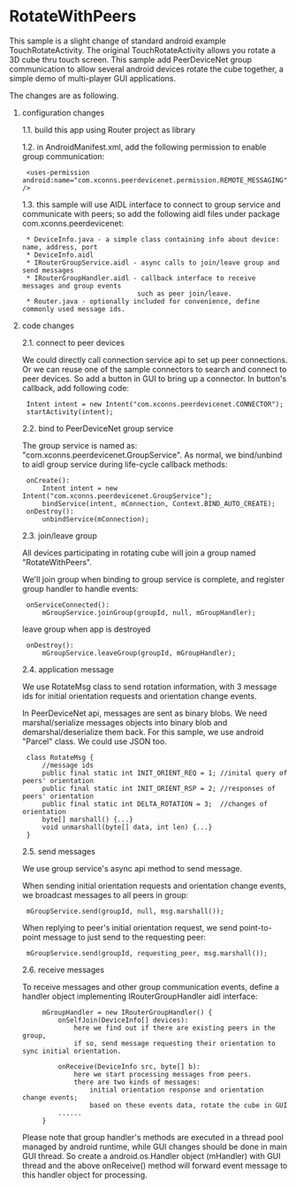 RotateWithPeers
===============

This sample is a slight change of standard android example TouchRotateActivity. 
The original TouchRotateActivity allows you rotate a 3D cube thru touch screen. 
This sample add PeerDeviceNet group communication to allow several android devices 
rotate the cube together, a simple demo of multi-player GUI applications.

The changes are as following.

1. configuration changes

	1.1. build this app using Router project as library

	1.2. in AndroidManifest.xml, add the following permission to enable group communication:
		
		<uses-permission android:name="com.xconns.peerdevicenet.permission.REMOTE_MESSAGING" />

	1.3. this sample will use AIDL interface to connect to group service and communicate 
		with peers; so add the following aidl files under package com.xconns.peerdevicenet:

		* DeviceInfo.java - a simple class containing info about device: name, address, port
		* DeviceInfo.aidl
 		* IRouterGroupService.aidl - async calls to join/leave group and send messages
 		* IRouterGroupHandler.aidl - callback interface to receive messages and group events 
 									such as peer join/leave.
 		* Router.java - optionally included for convenience, define commonly used message ids.
 		
2. code changes

	2.1. connect to peer devices

	We could directly call connection service api to set up peer connections. Or we can
		reuse one of the sample connectors to search and connect to peer devices.
		So add a button in GUI to bring up a connector. In button's callback, 
		add following code:

		Intent intent = new Intent("com.xconns.peerdevicenet.CONNECTOR");
		startActivity(intent);
		
	2.2. bind to PeerDeviceNet group service

	The group service is named as: "com.xconns.peerdevicenet.GroupService".
		As normal, we bind/unbind to aidl group service during life-cycle callback methods:

		onCreate():
			Intent intent = new Intent("com.xconns.peerdevicenet.GroupService");
			bindService(intent, mConnection, Context.BIND_AUTO_CREATE);
		onDestroy():
		   	unbindService(mConnection);
		
	2.3. join/leave group

	All devices participating in rotating cube will join a group named "RotateWithPeers".

	We'll join group when binding to group service is complete, and register group handler
		   to handle events:

		onServiceConnected():
		   	mGroupService.joinGroup(groupId, null, mGroupHandler);
	leave group when app is destroyed

		onDestroy():
		   	mGroupService.leaveGroup(groupId, mGroupHandler);
		   	
	2.4. application message

	We use RotateMsg class to send rotation information, with 
			3 message ids for initial orientation requests and orientation change events.

	In PeerDeviceNet api, messages are sent as binary blobs. We need marshal/serialize
			messages objects into binary blob and demarshal/deserialize them back.
			For this sample, we use android "Parcel" class. We could use JSON too.

		class RotateMsg {
			//message ids
			public final static int INIT_ORIENT_REQ = 1; //inital query of peers' orientation
			public final static int INIT_ORIENT_RSP = 2; //responses of peers' orientation
			public final static int DELTA_ROTATION = 3;  //changes of orientation
			byte[] marshall() {...}
			void unmarshall(byte[] data, int len) {...}
		}
			
	2.5. send messages

	We use group service's async api method to send message. 

	When sending initial orientation requests and orientation change events, we 
			broadcast messages to all peers in group:

		mGroupService.send(groupId, null, msg.marshall());

	When replying to peer's initial orientation request, we send point-to-point
			message to just send to the requesting peer:

		mGroupService.send(groupId, requesting_peer, msg.marshall());
	
	2.6. receive messages

	To receive messages and other group communication events, define a handler
			object implementing IRouterGroupHandler aidl interface:

			mGroupHandler = new IRouterGroupHandler() {
				onSelfJoin(DeviceInfo[] devices):
					here we find out if there are existing peers in the group, 
					if so, send message requesting their orientation to sync initial orientation.
				
				onReceive(DeviceInfo src, byte[] b):
					here we start processing messages from peers.
					there are two kinds of messages: 
						initial orientation response and orientation change events;
						based on these events data, rotate the cube in GUI
			    ......
			}	
			
	Please note that group handler's methods are executed in a thread pool
				managed by android runtime, while GUI changes should be done in main GUI thread.
				So create a android.os.Handler object (mHandler) with GUI thread and the above onReceive() method will forward event message to this handler object for processing.
				

			
